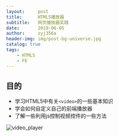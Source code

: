 ```yaml
---
layout:     post
title:      HTML5播放器
subtitle:   网页播放器实践
date:       2019-06-05
author:     zyj356a
header-img: img/post-bg-universe.jpg
catalog: true
tags:
    - HTML5
    - FE
---
```


## 目的
- 学习HTML5中有关`<video>`的一些基本知识
- 学会如何自定义自己的前端播放器
- 了解一些利用js控制视频控件的一些方法

![video_player](https://i.loli.net/2019/08/25/krtm6NxUKIVhpuF.jpg)